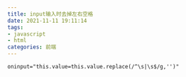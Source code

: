 ```yaml
---
title: input输入时去掉左右空格
date: 2021-11-11 19:11:14
tags:
- javascript
- html
categories: 前端
---
```

```html
oninput="this.value=this.value.replace(/^\s|\s$/g,'')"
```



